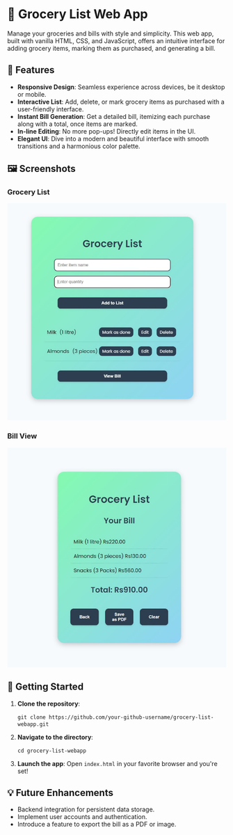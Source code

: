 # 🛒 Grocery List Web App

Manage your groceries and bills with style and simplicity. This web app, built with vanilla HTML, CSS, and JavaScript, offers an intuitive interface for adding grocery items, marking them as purchased, and generating a bill.

## 🌟 Features

- **Responsive Design**: Seamless experience across devices, be it desktop or mobile.
- **Interactive List**: Add, delete, or mark grocery items as purchased with a user-friendly interface.
- **Instant Bill Generation**: Get a detailed bill, itemizing each purchase along with a total, once items are marked.
- **In-line Editing**: No more pop-ups! Directly edit items in the UI.
- **Elegant UI**: Dive into a modern and beautiful interface with smooth transitions and a harmonious color palette.

## 🖼️ Screenshots

### Grocery List
![Grocery List Screenshot](screenshot.JPG) 

### Bill View
![Bill Screenshot](screenshot1.JPG) 

## 🚀 Getting Started

1. **Clone the repository**:
    ```
    git clone https://github.com/your-github-username/grocery-list-webapp.git
    ```

2. **Navigate to the directory**:
    ```
    cd grocery-list-webapp
    ```

3. **Launch the app**:
    Open `index.html` in your favorite browser and you're set!

## 💡 Future Enhancements

- Backend integration for persistent data storage.
- Implement user accounts and authentication.
- Introduce a feature to export the bill as a PDF or image.
